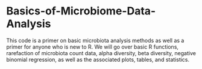 # Basics-of-Microbiome-Data-Analysis
This code is a primer on basic microbiota analysis methods as well as a primer for anyone who is new to R. We will go over basic R functions, rarefaction of microbiota count data, alpha diversity, beta diversity, negative binomial regression, as well as the associated plots, tables, and statistics.
